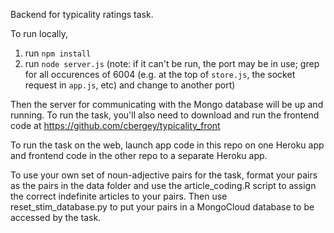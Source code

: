 Backend for typicality ratings task.

To run locally,

1. run `npm install`
2. run `node server.js` (note: if it can't be run, the port may be in use; grep for all occurences of 6004 (e.g. at the top of `store.js`, the socket request in `app.js`, etc) and change to another port)

Then the server for communicating with the Mongo database will be up and running. To run the task, you'll also need to download and run the frontend code at https://github.com/cbergey/typicality_front

To run the task on the web, launch app code in this repo on one Heroku app and frontend code in the other repo to a separate Heroku app.

To use your own set of noun-adjective pairs for the task, format your pairs as the pairs in the data folder and use the article_coding.R script to assign the correct indefinite articles to your pairs. Then use reset_stim_database.py to put your pairs in a MongoCloud database to be accessed by the task.